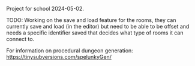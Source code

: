 Project for school 2024-05-02.

TODO:
Working on the save and load feature for the rooms, they can currently save and load (in the editor) but need to be able to be offset and needs a specific identifier saved that decides what type of rooms it can connect to.

For information on procedural dungeon generation:
https://tinysubversions.com/spelunkyGen/
